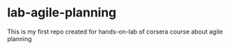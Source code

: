 # lab-agile-planning
This is my first repo created for hands-on-lab of corsera course about agile planning
